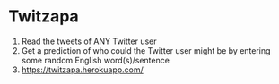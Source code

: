 # Twitzapa

1. Read the tweets of ANY Twitter user
2. Get a prediction of who could the Twitter user might be by entering some random English word(s)/sentence
3. https://twitzapa.herokuapp.com/ 

